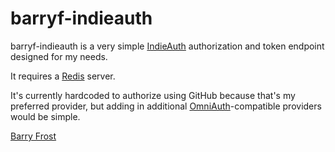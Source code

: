 # barryf-indieauth

barryf-indieauth is a very simple [IndieAuth](https://indieweb.org/indieauth) authorization and token endpoint designed for my needs.

It requires a [Redis](https://redis.io/) server.

It's currently hardcoded to authorize using GitHub because that's my preferred provider, but adding in additional [OmniAuth](https://github.com/omniauth/omniauth)-compatible providers would be simple.

[Barry Frost](https://barryfrost.com/)